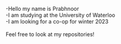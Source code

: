 -Hello my name is Prabhnoor<br /> -I am studying at the University of Waterloo <br /> -I am looking for a co-op for winter 2023 <br /> <br />Feel free to look at my repositories!
